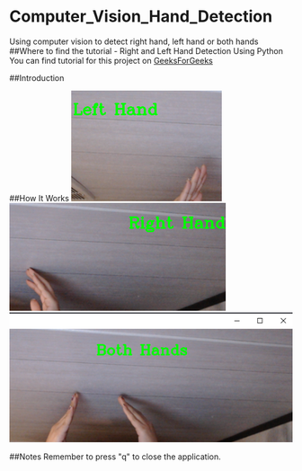 # Computer_Vision_Hand_Detection
Using computer vision to detect right hand, left hand or both hands
##Where to find the tutorial - Right and Left Hand Detection Using Python
You can find tutorial for this project on [GeeksForGeeks](https://www.geeksforgeeks.org/right-and-left-hand-detection-using-python/)

##Introduction


##How It Works
![](images/left_hand.png)
![](images/right_hand.png)
![](images/both_hands.png)

##Notes
Remember to press "q" to close the application.
